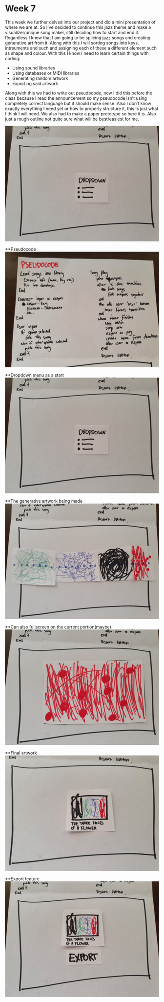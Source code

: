 # Week 7

This week we further delved into our project and did a mini presentation of where we are at. So I've decided to continue this jazz theme and make a visualizer/unique song maker, still deciding how to start and end it. Regardless I know that I am going to be splicing jazz songs and creating generative art from it. Along with this I will sorting songs into keys, intrsuments and such and assigning each of these a different element such as shape and colour. 
With this I know I need to learn certain things with coding:
- Using sound libraries
- Using databases or MIDI libraries
- Generating random artwork
- Exporting said artwork

Along with this we had to write out pseudocode, now I did this before the class because I read the announcement so my pseudocode isn’t using completely correct language but it should make sense. Also I don’t know exactly everything I need yet or how to properly structure it, this is just what I think I will need. We also had to make a paper prototype so here it is. Also just a rough outline not quite sure what will be best/easiest for me.

![](paperprototype.gif)

**Pseudocode
![](20200917_151524.jpg)

**Dropdown menu as a start
![](20200917_151541.jpg)

**The generative artwork being made
![](20200917_151606.jpg)

**Can also fullscreen on the current portion(maybe)
![](20200917_151616.jpg)

**Final artwork
![](20200917_151625.jpg)

**Export feature
![](20200917_151636.jpg)
